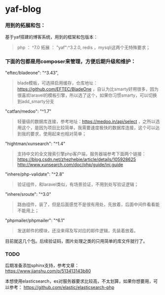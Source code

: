 # yaf-blog
### 用到的拓展和包：
基于yaf搭建的博客系统，用到的框架和包版本：
> php ： ^7.0
拓展 ： 
> "yaf":^3.2.0,
> redis ，mysqli这两个无特殊要求；

### 下面的包都是用composer来管理，方便后期升级和维护：

"eftec/bladeone": "^3.43",
> blade模板，可选择启用缓存，仓库地址：https://github.com/EFTEC/BladeOne ，自认为比smarty好用很多，因为很喜欢laravel的模板引擎，所以选了这个，如果你习惯smarty，可以切换到add_smarty分支

"catfan/medoo": "^1.7"
> 轻量级的数据库连接，参考地址：https://medoo.in/api/select ，之所以选用这个，是因为项目比较简单，我需要速度极快的数据库连接，这个可以达到我的要求，使用起来也相对简单；

"hightman/xunsearch": "^1.4"
>支持中文的全文搜索引擎php客户端，服务器端参考下面两个链接：
https://blog.csdn.net/zhezhebie/article/details/105928625
http://www.xunsearch.com/doc/php/guide/ini.guide


"inhere/php-validate": "^2.8"
> 验证组件，和laravel类似，有场景验证，不用到处写验证逻辑；

"inhere/sroute": "^3.0"
> 路由组件，装了，但是后面感觉不是很有用处，先放着，后面中间件看看能不能用上；

"phpmailer/phpmailer": "^6.1"
> 发送邮件的模块，还没来得及写对应的邮件逻辑，先装着放着。

目前就这几个包。后续验证码，图片处理之类的只用简单的库文件就行了。

### TODO
后期准备添加sphinx支持，参考文章：
https://www.jianshu.com/p/513413143b80

本想使用elasticsearch，es对服务器要求比较高，不太划算，如果你想要用，可以参考：
https://github.com/elastic/elasticsearch-php